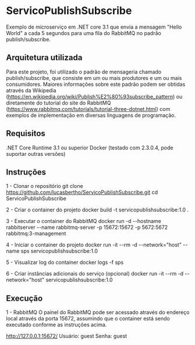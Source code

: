 # ServicoPublishSubscribe

Exemplo de microserviço em .NET core 3.1 que envia a mensagem "Hello World" a cada 5 segundos para uma fila do RabbitMQ no padrão publish/subscribe.

## Arquitetura utilizada

Para este projeto, foi utilizado o padrão de mensageria chamado publish/subscribe, que consiste em um ou mais produtores e um ou mais consumidores.
Maiores informações sobre este padrão podem ser obtidas através da Wikipedia (https://en.wikipedia.org/wiki/Publish%E2%80%93subscribe_pattern) ou diretamente do tutorial do site do RabbitMQ (https://www.rabbitmq.com/tutorials/tutorial-three-dotnet.html) com exemplos de implementação em diversas linguagens de programação.

## Requisitos

.NET Core Runtime 3.1 ou superior
Docker (testado com 2.3.0.4, pode suportar outras versões)

## Instruções

1 - Clonar o repositório
git clone https://github.com/lucasbertho/ServicoPublishSubscribe.git
cd ServicoPublishSubscribe

2 - Criar o container do projeto
docker build -t servicopublishsubscribe:1.0 .

3 - Executar o container do RabbitMQ
docker run -d --hostname rabbitserver --name rabbitmq-server -p 15672:15672 -p 5672:5672 rabbitmq:3-management

4 - Iniciar o container do projeto
docker run -it --rm -d --network="host" --name sps servicopublishsubscribe:1.0

5 - Visualizar log do container
docker logs -f sps
  
6 - Criar instâncias adicionais do serviço (opcional)
docker run -it --rm -d --network="host" servicopublishsubscribe:1.0

## Execução

1 - RabbitMQ
O painel do RabbitMQ pode ser acessado através do endereço local através da porta 15672, assumindo que o container está sendo executado conforme as instruções acima.

http://127.0.0.1:15672/
Usuário: guest
Senha: guest

